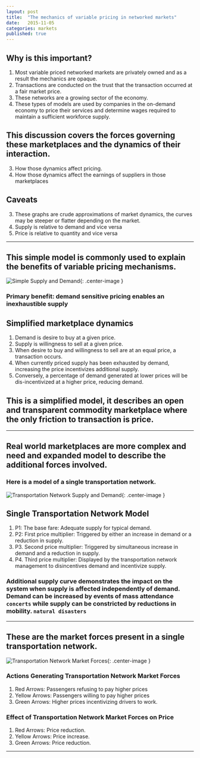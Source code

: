 ```yaml
---
layout: post
title:  "The mechanics of variable pricing in networked markets"
date:   2015-11-05
categories: markets
published: true
---
```

## Why is this important?
1. Most variable priced networked markets are privately owned and as a result the mechanics are opaque.
2. Transactions are conducted on the trust that the transaction occurred at a fair market price.
3. These networks are a growing sector of the economy.
1. These types of models are used by companies in the on-demand economy to price their services and determine wages required to maintain a sufficient workforce supply.

## This discussion covers the forces governing these marketplaces and the dynamics of their interaction.
3. How those dynamics affect pricing.
4. How those dynamics affect the earnings of suppliers in those marketplaces

## Caveats
3. These graphs are crude approximations of market dynamics, the curves may be steeper or flatter depending on the market.
2. Supply is relative to demand and vice versa
2. Price is relative to quantity and vice versa

***

## This simple model is commonly used to explain the benefits of variable pricing mechanisms.
![Simple Supply and Demand](/blog/img/start.png){: .center-image }

### Primary benefit: demand sensitive pricing enables an inexhaustible supply

## Simplified marketplace dynamics
1. Demand is desire to buy at a given price.
2. Supply is willingness to sell at a given price.
3. When desire to buy and willingness to sell are at an equal price, a transaction occurs.
4. When currently priced supply has been exhausted by demand, increasing the price incentivizes additional supply.
5. Conversely, a percentage of demand generated at lower prices will be dis-incentivized at a higher price, reducing demand.

## This is a simplified model, it describes an open and transparent commodity marketplace where the only friction to transaction is price.

***

## Real world marketplaces are more complex and need and expanded model to describe the additional forces involved.

### Here is a model of a single transportation network.
![Transportation Network Supply and Demand](/blog/img/tnc.png){: .center-image }

## Single Transportation Network Model
1. P1: The base fare: Adequate supply for typical demand.
2. P2: First price multiplier: Triggered by either an increase in demand or a reduction in supply.
3. P3. Second price multiplier: Triggered by simultaneous increase in demand and a reduction in supply.
4. P4. Third price multiplier: Displayed by the transportation network management to disincentives demand and incentivize supply.

###  Additional supply curve demonstrates the impact on the system when supply is affected independently of demand. Demand can be increased by events of mass attendance `concerts` while supply can be constricted by reductions in mobility. `natural disasters`

***

## These are the market forces present in a single transportation network.

![Transportation Network Market Forces](/blog/img/tnc-forces.png){: .center-image }

### Actions Generating Transportation Network Market Forces
1. Red Arrows: Passengers refusing to pay higher prices
2. Yellow Arrows: Passengers willing to pay higher prices
3. Green Arrows: Higher prices incentivizing drivers to work.

### Effect of Transportation Network Market Forces on Price
1. Red Arrows: Price reduction.
2. Yellow Arrows: Price increase.
3. Green Arrows: Price reduction.

***
